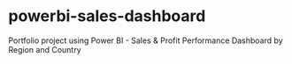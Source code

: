 # powerbi-sales-dashboard
Portfolio project using Power BI - Sales &amp; Profit Performance Dashboard by Region and Country 

